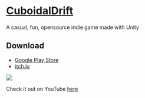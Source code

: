 # [CuboidalDrift](https://play.google.com/store/apps/details?id=com.VirejDasani.CuboidalDrift)
A casual, fun, opensource indie game made with Unity

## Download
- [Google Play Store](https://play.google.com/store/apps/details?id=com.VirejDasani.CuboidalDrift)
- [itch.io](https://virejdasani.itch.io/cuboidaldrift)

![](https://raw.githubusercontent.com/virejdasani/CuboidalDrift/master/StoreAssets/banner.png)

Check it out on YouTube [here](https://youtu.be/0_qvrFxAGY4)
